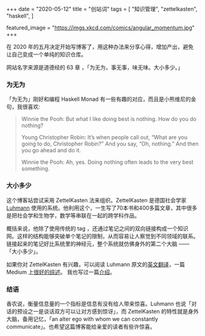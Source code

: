 +++
date = "2020-05-12"
title = "创站词"
tags = [
    "知识管理",
    "zettelkasten",
    "haskell",
]

featured_image = "https://imgs.xkcd.com/comics/angular_momentum.jpg"
+++

在 2020 年的五月决定开始写博客了，用这种办法来分享心得，增加产出，避免让自己变成一个单纯的知识仓库。

网站名字来源是道德经的 63 章 ，「为无为，事无事，味无味。大小多少。」

### 为无为
「为无为」刚好和编程 Haskell Monad 有一些有趣的对应，而且是小熊维尼的金句，我很喜欢:
> Winnie the Pooh: But what I like doing best is nothing. How do you do nothing?
>
> Young Christopher Robin: It’s when people call out, “What are you going to do, Christopher Robin?” And you say, “Oh, nothing.” And then you go ahead and do it.
>
> Winnie the Pooh: Ah, yes. Doing nothing often leads to the very best something.

### 大小多少
这个博客站尝试采用 ZettelKasten 法来组织。ZettelKasten 是德国社会学家 [Luhmann](https://en.wikipedia.org/wiki/Niklas_Luhmann) 使用的系统。他利用这个，一生写了70本书和400多篇文章，其中很多是把社会学和生物学，数学等串联在一起的跨学科作品。

概括来说，他除了使用传统的 tag ，还通过笔记之间的双向链接构成一个知识网。这样的结构能够突破单个笔记的限制，从而容易让人察觉到不同领域的联系。链接起来的笔记好比系统里的神经元，整个系统就仿佛身外的第二个大脑 ——「大小多少」。

如果你对 ZettelKasten 有兴趣，可以阅读 Luhmann 原文的[英文翻译](https://luhmann.surge.sh/communicating-with-slip-boxes)，一篇 Medium 上[很好的综述](https://writingcooperative.com/zettelkasten-how-one-german-scholar-was-so-freakishly-productive-997e4e0ca125)。 我也写过一篇[介绍](../zettelkasten-intro)。

### 结语
香农说，衡量信息量的一个指标是信息有没有给人带来惊喜。Luhmann 也说「对话的预设之一是谈话双方可以让对方感到惊讶」，而 ZettelKasten 的特性就是身外大脑，备用记忆，「an alter ego with whom we can constantly communicate」。也希望这篇博客能给亲爱的读者有些许惊喜。




